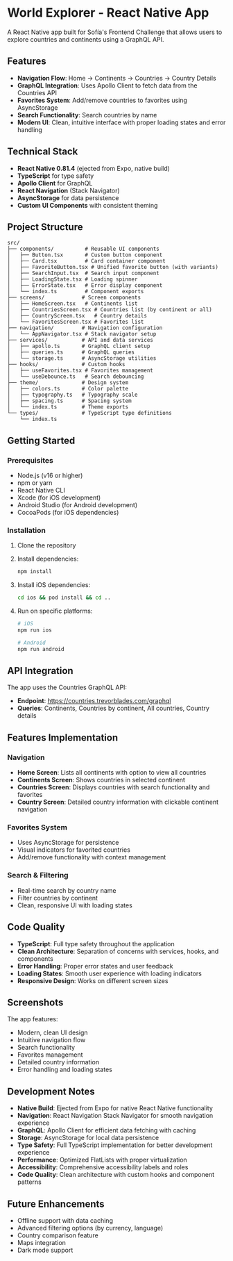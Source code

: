 # World Explorer - React Native App

A React Native app built for Sofía's Frontend Challenge that allows users to explore countries and continents using a GraphQL API.

## Features

- **Navigation Flow**: Home → Continents → Countries → Country Details
- **GraphQL Integration**: Uses Apollo Client to fetch data from the Countries API
- **Favorites System**: Add/remove countries to favorites using AsyncStorage
- **Search Functionality**: Search countries by name
- **Modern UI**: Clean, intuitive interface with proper loading states and error handling

## Technical Stack

- **React Native 0.81.4** (ejected from Expo, native build)
- **TypeScript** for type safety
- **Apollo Client** for GraphQL
- **React Navigation** (Stack Navigator)
- **AsyncStorage** for data persistence
- **Custom UI Components** with consistent theming

## Project Structure

```
src/
├── components/          # Reusable UI components
│   ├── Button.tsx       # Custom button component
│   ├── Card.tsx         # Card container component
│   ├── FavoriteButton.tsx # Unified favorite button (with variants)
│   ├── SearchInput.tsx  # Search input component
│   ├── LoadingState.tsx # Loading spinner
│   ├── ErrorState.tsx   # Error display component
│   └── index.ts         # Component exports
├── screens/            # Screen components
│   ├── HomeScreen.tsx   # Continents list
│   ├── CountriesScreen.tsx # Countries list (by continent or all)
│   ├── CountryScreen.tsx   # Country details
│   └── FavoritesScreen.tsx # Favorites list
├── navigation/         # Navigation configuration
│   └── AppNavigator.tsx # Stack navigator setup
├── services/           # API and data services
│   ├── apollo.ts       # GraphQL client setup
│   ├── queries.ts      # GraphQL queries
│   └── storage.ts      # AsyncStorage utilities
├── hooks/              # Custom hooks
│   ├── useFavorites.tsx # Favorites management
│   └── useDebounce.ts   # Search debouncing
├── theme/              # Design system
│   ├── colors.ts       # Color palette
│   ├── typography.ts   # Typography scale
│   ├── spacing.ts      # Spacing system
│   └── index.ts        # Theme exports
└── types/              # TypeScript type definitions
    └── index.ts
```

## Getting Started

### Prerequisites

- Node.js (v16 or higher)
- npm or yarn
- React Native CLI
- Xcode (for iOS development)
- Android Studio (for Android development)
- CocoaPods (for iOS dependencies)

### Installation

1. Clone the repository
2. Install dependencies:
   ```bash
   npm install
   ```

3. Install iOS dependencies:
   ```bash
   cd ios && pod install && cd ..
   ```

4. Run on specific platforms:
   ```bash
   # iOS
   npm run ios
   
   # Android
   npm run android
   ```

## API Integration

The app uses the Countries GraphQL API:
- **Endpoint**: https://countries.trevorblades.com/graphql
- **Queries**: Continents, Countries by continent, All countries, Country details

## Features Implementation

### Navigation
- **Home Screen**: Lists all continents with option to view all countries
- **Continents Screen**: Shows countries in selected continent
- **Countries Screen**: Displays countries with search functionality and favorites
- **Country Screen**: Detailed country information with clickable continent navigation

### Favorites System
- Uses AsyncStorage for persistence
- Visual indicators for favorited countries
- Add/remove functionality with context management

### Search & Filtering
- Real-time search by country name
- Filter countries by continent
- Clean, responsive UI with loading states

## Code Quality

- **TypeScript**: Full type safety throughout the application
- **Clean Architecture**: Separation of concerns with services, hooks, and components
- **Error Handling**: Proper error states and user feedback
- **Loading States**: Smooth user experience with loading indicators
- **Responsive Design**: Works on different screen sizes

## Screenshots

The app features:
- Modern, clean UI design
- Intuitive navigation flow
- Search functionality
- Favorites management
- Detailed country information
- Error handling and loading states

## Development Notes

- **Native Build**: Ejected from Expo for native React Native functionality
- **Navigation**: React Navigation Stack Navigator for smooth navigation experience
- **GraphQL**: Apollo Client for efficient data fetching with caching
- **Storage**: AsyncStorage for local data persistence
- **Type Safety**: Full TypeScript implementation for better development experience
- **Performance**: Optimized FlatLists with proper virtualization
- **Accessibility**: Comprehensive accessibility labels and roles
- **Code Quality**: Clean architecture with custom hooks and component patterns

## Future Enhancements

- Offline support with data caching
- Advanced filtering options (by currency, language)
- Country comparison feature
- Maps integration
- Dark mode support
